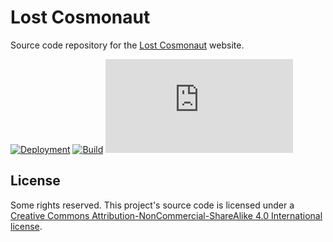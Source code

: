# Lost Cosmonaut

Source code repository for the [Lost Cosmonaut](https://lostcosmonaut.cc) website.

[![Deployment](https://img.shields.io/netlify/79d1f992-40b2-4ef2-a931-6bb2ab36e51d?logo=netlify&style=for-the-badge)](https://app.netlify.com/sites/lostcosmonaut-cc/deploys)
[![Build](https://img.shields.io/github/workflow/status/lostcosmonautmia/lostcosmonaut.cc/CI?logo=github&style=for-the-badge)](https://github.com/lostcosmonautmia/lostcosmonaut.cc/actions/workflows/ci.yml)
[![Vulnerabilities](https://img.shields.io/snyk/vulnerabilities/github/lostcosmonautmia/lostcosmonaut.cc?logo=snyk&style=for-the-badge)](https://snyk.io/test/github/lostcosmonautmia/lostcosmonaut.cc)

## License

Some rights reserved. This project's source code is licensed under a [Creative Commons Attribution-NonCommercial-ShareAlike 4.0 International license](http://creativecommons.org/licenses/by-nc-sa/4.0/).
